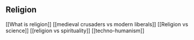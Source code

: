 ## Religion
[[What is religion]]
[[medieval crusaders vs modern liberals]]
[[Religion vs science]]
[[religion vs spirituality]]
[[techno-humanism]]